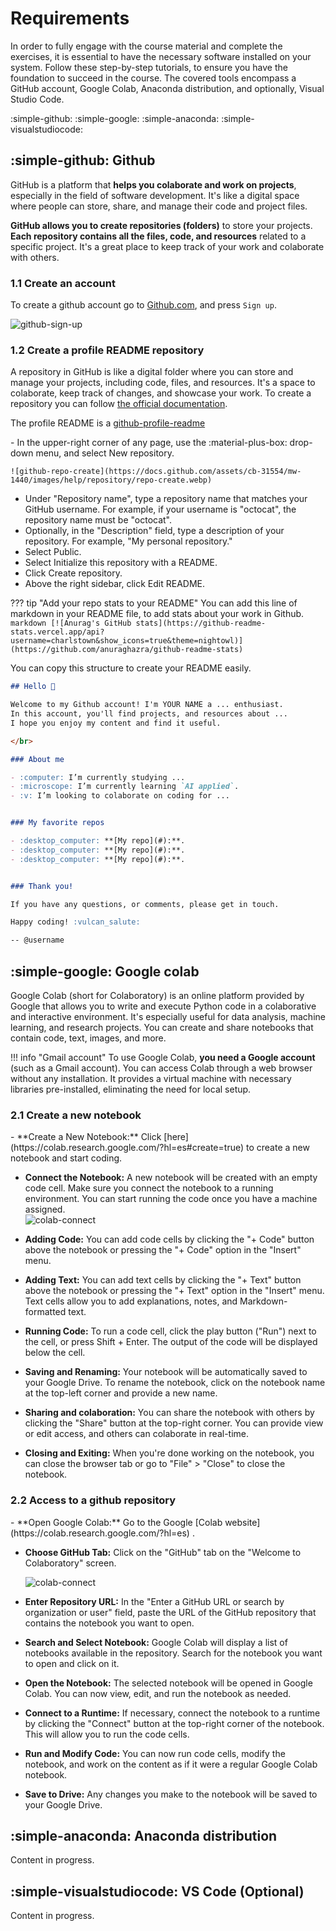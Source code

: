 # Requirements

In order to fully engage with the course material and complete the exercises, it is essential to have the necessary software installed on your system. Follow these step-by-step tutorials, to ensure you have the foundation to succeed in the course. The covered tools encompass a GitHub account, Google Colab, Anaconda distribution, and optionally, Visual Studio Code.

:simple-github: :simple-google: :simple-anaconda: :simple-visualstudiocode:


## :simple-github: Github 

GitHub is a platform that **helps you colaborate and work on projects**, especially in the field of software development. It's like a digital space where people can store, share, and manage their code and project files.

**GitHub allows you to create repositories (folders)** to store your projects. **Each repository contains all the files, code, and resources** related to a specific project. It's a great place to keep track of your work and colaborate with others.

### 1.1 Create an account

To create a github account go to [Github.com](www.github.com), and press `Sign up`.

![github-sign-up](assets\images\requirements-github-sign-up.jpg)

### 1.2 Create a profile README repository

A repository in GitHub is like a digital folder where you can store and manage your projects, including code, files, and resources. It's a space to colaborate, keep track of changes, and showcase your work. To create a repository you can follow [the official documentation](https://docs.github.com/es/get-started/quickstart/create-a-repo).

The profile README is a [github-profile-readme](https://docs.github.com/en/account-and-profile/setting-up-and-managing-your-github-profile/customizing-your-profile/managing-your-profile-readme)

<div class="steps" markdown>
- In the upper-right corner of any page, use the :material-plus-box: drop-down menu, and select New repository.

    ![github-repo-create](https://docs.github.com/assets/cb-31554/mw-1440/images/help/repository/repo-create.webp)

- Under "Repository name", type a repository name that matches your GitHub username. For example, if your username is "octocat", the repository name must be "octocat".
- Optionally, in the "Description" field, type a description of your repository. For example, "My personal repository."
- Select Public.
- Select Initialize this repository with a README.
- Click Create repository.
- Above the right sidebar, click Edit README.
</div>

??? tip "Add your repo stats to your README"
    You can add this line of markdown in your README file, to add stats about your work in Github.
    ```markdown
    [![Anurag's GitHub stats](https://github-readme-stats.vercel.app/api?username=charlstown&show_icons=true&theme=nightowl)](https://github.com/anuraghazra/github-readme-stats)
    ```

You can copy this structure to create your README easily.
```markdown
## Hello 👋

Welcome to my Github account! I'm YOUR NAME a ... enthusiast.
In this account, you'll find projects, and resources about ...
I hope you enjoy my content and find it useful.

</br>

### About me

- :computer: I’m currently studying ...
- :microscope: I’m currently learning `AI applied`.
- :v: I’m looking to colaborate on coding for ...


### My favorite repos

- :desktop_computer: **[My repo](#):**.
- :desktop_computer: **[My repo](#):**.
- :desktop_computer: **[My repo](#):**.


### Thank you!

If you have any questions, or comments, please get in touch.

Happy coding! :vulcan_salute:

-- @username
```

## :simple-google: Google colab

Google Colab (short for Colaboratory) is an online platform provided by Google that allows you to write and execute Python code in a colaborative and interactive environment. It's especially useful for data analysis, machine learning, and research projects. You can create and share notebooks that contain code, text, images, and more.

!!! info "Gmail account"
    To use Google Colab, **you need a Google account** (such as a Gmail account). You can access Colab through a web browser without any installation. It provides a virtual machine with necessary libraries pre-installed, eliminating the need for local setup.


### 2.1 Create a new notebook

<div class="steps" markdown>
- **Create a New Notebook:** Click [here](https://colab.research.google.com/?hl=es#create=true) to create a new notebook and start coding.

- **Connect the Notebook:** A new notebook will be created with an empty code cell. Make sure you connect the notebook to a running environment. You can start running the code once you have a machine assigned.  
    ![colab-connect](assets\images\requirements-colab-connect.jpg)

- **Adding Code:** You can add code cells by clicking the "+ Code" button above the notebook or pressing the "+ Code" option in the "Insert" menu.

- **Adding Text:** You can add text cells by clicking the "+ Text" button above the notebook or pressing the "+ Text" option in the "Insert" menu. Text cells allow you to add explanations, notes, and Markdown-formatted text.

- **Running Code:** To run a code cell, click the play button ("Run") next to the cell, or press Shift + Enter. The output of the code will be displayed below the cell.

- **Saving and Renaming:** Your notebook will be automatically saved to your Google Drive. To rename the notebook, click on the notebook name at the top-left corner and provide a new name.

- **Sharing and colaboration:** You can share the notebook with others by clicking the "Share" button at the top-right corner. You can provide view or edit access, and others can colaborate in real-time.

- **Closing and Exiting:** When you're done working on the notebook, you can close the browser tab or go to "File" > "Close" to close the notebook.

</div>

### 2.2 Access to a github repository

<div class="steps" markdown>
- **Open Google Colab:** Go to the Google [Colab website](https://colab.research.google.com/?hl=es)  .

- **Choose GitHub Tab:** Click on the "GitHub" tab on the "Welcome to Colaboratory" screen.

    ![colab-connect](assets\images\requirements-colab-connect.jpg)

- **Enter Repository URL:**
In the "Enter a GitHub URL or search by organization or user" field, paste the URL of the GitHub repository that contains the notebook you want to open.

- **Search and Select Notebook:** Google Colab will display a list of notebooks available in the repository. Search for the notebook you want to open and click on it.

- **Open the Notebook:** The selected notebook will be opened in Google Colab. You can now view, edit, and run the notebook as needed.

- **Connect to a Runtime:** If necessary, connect the notebook to a runtime by clicking the "Connect" button at the top-right corner of the notebook. This will allow you to run the code cells.

- **Run and Modify Code:** You can now run code cells, modify the notebook, and work on the content as if it were a regular Google Colab notebook.

- **Save to Drive:** Any changes you make to the notebook will be saved to your Google Drive.

</div>


## :simple-anaconda: Anaconda distribution

Content in progress.


## :simple-visualstudiocode: VS Code (Optional)

Content in progress.
